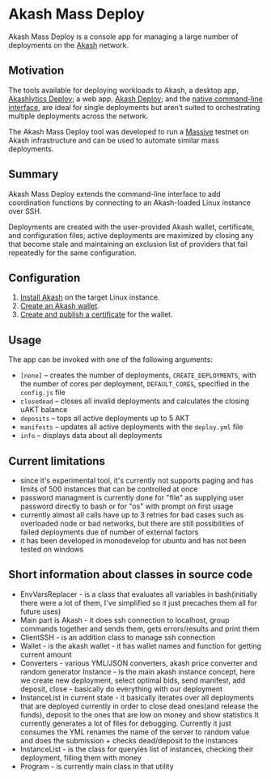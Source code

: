 # Akash Mass Deploy

Akash Mass Deploy is a console app for managing a large number of deployments on the
[Akash](https://akash.network/) network.

## Motivation

The tools available for deploying workloads to Akash, a desktop app,
[Akashlytics Deploy](https://github.com/Akashlytics/akashlytics-deploy); a web app,
[Akash Deploy](https://github.com/spacepotahto/akash-deploy-ui); and the
[native command-line interface](https://github.com/ovrclk/akash), are ideal for single deployments
but aren’t suited to orchestrating multiple deployments across the network.

The Akash Mass Deploy tool was developed to run a [Massive](https://joinmassive.com/) testnet on
Akash infrastructure and can be used to automate similar mass deployments.

## Summary

Akash Mass Deploy extends the command-line interface to add coordination functions by connecting to
an Akash-loaded Linux instance over SSH.

Deployments are created with the user-provided Akash wallet, certificate, and configuration files;
active deployments are maximized by closing any that become stale and maintaining an exclusion list
of providers that fail repeatedly for the same configuration.

## Configuration

1. [Install Akash](https://github.com/ovrclk/docs/blob/master/guides/cli.md#part-1-install-akash) on
   the target Linux instance.
2. [Create an Akash wallet](https://github.com/ovrclk/docs/blob/master/token/keplr.md).
3. [Create and publish a certificate](https://github.com/ovrclk/docs/blob/master/guides/cli.md#part-6-create-your-certificate)
   for the wallet.

## Usage

The app can be invoked with one of the following arguments:

* `[none]`    – creates the number of deployments, `CREATE_DEPLOYMENTS`, with the number of cores
                per deployment, `DEFAULT_CORES`, specified in the `config.js` file
* `closedead` – closes all invalid deployments and calculates the closing uAKT balance
* `deposits`  – tops all active deployments up to 5 AKT
* `manifests` – updates all active deployments with the `deploy.yml` file
* `info`      – displays data about all deployments

## Current limitations 

 - since it's experimental tool, it's currently not supports paging and
   has limits of 500 instances that can be controlled at once
 - password managment is currently done for "file" as supplying user
   password directly to bash or for "os" with prompt on first usage
 - currently almost all calls have up to 3 retries for bad cases such as overloaded node or bad networks, but there are still possibilities of failed deployments due of number of external factors   
 - it has been developed in monodevelop for ubuntu and has not been tested on windows
## Short information about classes in source code

 - EnvVarsReplacer - is a class that evaluates all variables in bash(initially there were a lot of them, I've simplified so it just precaches them all for future uses)
 - Main part is Akash - it does ssh connection to localhost, group commands together and sends them, gets errors/results and print them
 - ClientSSH - is an addition class to manage ssh connection
 - Wallet - is the akash wallet - it has wallet names and function for getting current amount
 - Converters - various YML/JSON converters, akash price converter and random generator
Instance - is the main akash instance concept, here we create new deployment, select optimal bids, send manifest, add deposit, close - basically do everything with our deployment
 - InstanceList in current state - it basically iterates over all deployments that are deployed currently in order to close dead ones(and release the funds), deposit to the ones that are low on money and show statistics
It currently generates a lot of files for debugging.
Currently it just consumes the YML renames the name of the server to random value and does the submission + checks dead/deposit to the instances
 - InstanceList - is the class for queryies list of instances, checking their deployment, filling them with money
 - Program - is currently main class in that utility
 
